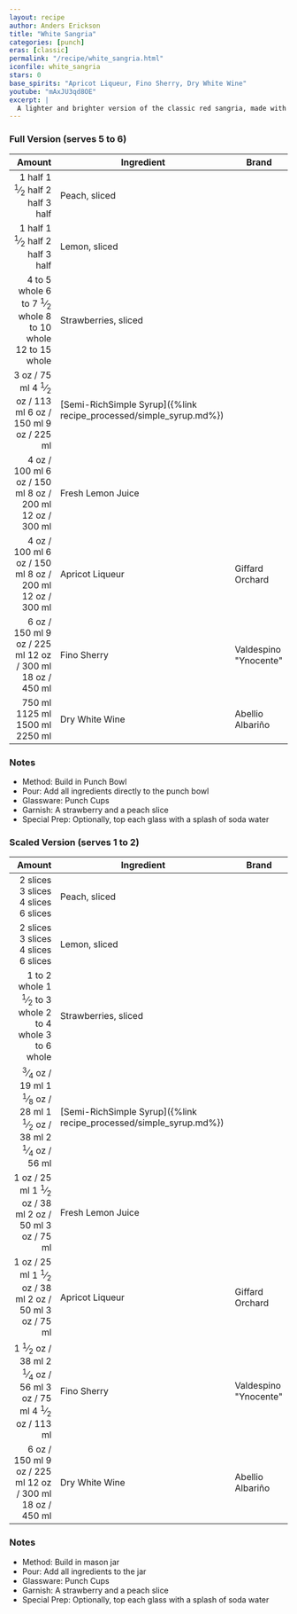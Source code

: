 ```yaml
---
layout: recipe
author: Anders Erickson
title: "White Sangria"
categories: [punch]
eras: [classic]
permalink: "/recipe/white_sangria.html"
iconfile: white_sangria
stars: 0
base_spirits: "Apricot Liqueur, Fino Sherry, Dry White Wine"
youtube: "mAxJU3qd8OE"
excerpt: |
  A lighter and brighter version of the classic red sangria, made with white wine, fresh fruit, and a touch of sweetness.
---
```


<div class="subrecipe" markdown="1">

### Full Version (serves 5 to 6)

|       Amount | Ingredient                                               | Brand                 |
| -----------: | -------------------------------------------------------- | --------------------- |
|       <span class="onex active">1 half </span> <span class="onehalfx">1 <sup>1</sup>&frasl;<sub>2</sub> half </span> <span class="twox">2 half </span> <span class="threex">3 half </span>| Peach, sliced                                            |
|       <span class="onex active">1 half </span> <span class="onehalfx">1 <sup>1</sup>&frasl;<sub>2</sub> half </span> <span class="twox">2 half </span> <span class="threex">3 half </span>| Lemon, sliced                                            |
| <span class="onex active">4 to 5 whole </span> <span class="onehalfx">6 to 7 <sup>1</sup>&frasl;<sub>2</sub> whole </span> <span class="twox">8 to 10 whole </span> <span class="threex">12 to 15 whole </span>| Strawberries, sliced                                     |
|         <span class="onex active">3 oz  / 75 ml</span> <span class="onehalfx">4 <sup>1</sup>&frasl;<sub>2</sub> oz  / 113 ml</span> <span class="twox">6 oz  / 150 ml</span> <span class="threex">9 oz  / 225 ml</span>| [Semi-RichSimple Syrup]({%link recipe_processed/simple_syrup.md%}) |
|         <span class="onex active">4 oz  / 100 ml</span> <span class="onehalfx">6 oz  / 150 ml</span> <span class="twox">8 oz  / 200 ml</span> <span class="threex">12 oz  / 300 ml</span>| Fresh Lemon Juice                                        |
|         <span class="onex active">4 oz  / 100 ml</span> <span class="onehalfx">6 oz  / 150 ml</span> <span class="twox">8 oz  / 200 ml</span> <span class="threex">12 oz  / 300 ml</span>| Apricot Liqueur                                          | Giffard Orchard       |
|         <span class="onex active">6 oz  / 150 ml</span> <span class="onehalfx">9 oz  / 225 ml</span> <span class="twox">12 oz  / 300 ml</span> <span class="threex">18 oz  / 450 ml</span>| Fino Sherry                                              | Valdespino "Ynocente" |
|       <span class="onex active">750 ml </span> <span class="onehalfx">1125 ml </span> <span class="twox">1500 ml </span> <span class="threex">2250 ml </span>| Dry White Wine                                           | Abellio Albariño      |

### Notes

- Method: Build in Punch Bowl
- Pour: Add all ingredients directly to the punch bowl
- Glassware: Punch Cups
- Garnish: A strawberry and a peach slice
- Special Prep: Optionally, top each glass with a splash of soda water

</div>
<div class="subrecipe" markdown="1">

### Scaled Version (serves 1 to 2)

|       Amount | Ingredient                                               | Brand                 |
| -----------: | -------------------------------------------------------- | --------------------- |
|     <span class="onex active">2 slices </span> <span class="onehalfx">3 slices </span> <span class="twox">4 slices </span> <span class="threex">6 slices </span>| Peach, sliced                                            |
|     <span class="onex active">2 slices </span> <span class="onehalfx">3 slices </span> <span class="twox">4 slices </span> <span class="threex">6 slices </span>| Lemon, sliced                                            |
| <span class="onex active">1 to 2 whole </span> <span class="onehalfx">1 <sup>1</sup>&frasl;<sub>2</sub> to 3 whole </span> <span class="twox">2 to 4 whole </span> <span class="threex">3 to 6 whole </span>| Strawberries, sliced                                     |
|      <span class="onex active"> <sup>3</sup>&frasl;<sub>4</sub> oz  / 19 ml</span> <span class="onehalfx">1 <sup>1</sup>&frasl;<sub>8</sub> oz  / 28 ml</span> <span class="twox">1 <sup>1</sup>&frasl;<sub>2</sub> oz  / 38 ml</span> <span class="threex">2 <sup>1</sup>&frasl;<sub>4</sub> oz  / 56 ml</span>| [Semi-RichSimple Syrup]({%link recipe_processed/simple_syrup.md%}) |
|         <span class="onex active">1 oz  / 25 ml</span> <span class="onehalfx">1 <sup>1</sup>&frasl;<sub>2</sub> oz  / 38 ml</span> <span class="twox">2 oz  / 50 ml</span> <span class="threex">3 oz  / 75 ml</span>| Fresh Lemon Juice                                        |
|         <span class="onex active">1 oz  / 25 ml</span> <span class="onehalfx">1 <sup>1</sup>&frasl;<sub>2</sub> oz  / 38 ml</span> <span class="twox">2 oz  / 50 ml</span> <span class="threex">3 oz  / 75 ml</span>| Apricot Liqueur                                          | Giffard Orchard       |
|       <span class="onex active">1 <sup>1</sup>&frasl;<sub>2</sub> oz  / 38 ml</span> <span class="onehalfx">2 <sup>1</sup>&frasl;<sub>4</sub> oz  / 56 ml</span> <span class="twox">3 oz  / 75 ml</span> <span class="threex">4 <sup>1</sup>&frasl;<sub>2</sub> oz  / 113 ml</span>| Fino Sherry                                              | Valdespino "Ynocente" |
|         <span class="onex active">6 oz  / 150 ml</span> <span class="onehalfx">9 oz  / 225 ml</span> <span class="twox">12 oz  / 300 ml</span> <span class="threex">18 oz  / 450 ml</span>| Dry White Wine                                           | Abellio Albariño      |

### Notes

- Method: Build in mason jar
- Pour: Add all ingredients to the jar
- Glassware: Punch Cups
- Garnish: A strawberry and a peach slice
- Special Prep: Optionally, top each glass with a splash of soda water

</div>

    
<script type="application/ld+json">
{
  "@context": "https://schema.org",
  "@type": "Recipe",
  "author": "{{ page.author }}",
  "description": "{{ page.excerpt }}",
  "image": "{% for ingredient in site.data[page.iconfile].images.ingredient limit: 1 %}{{ ingredient.url }}{% endfor %}",
  "recipeIngredient": [
    "        4 oz Apricot Liqueur                                         ",
  "        6 oz Fino Sherry                                             ",
  "      750 ml Dry White Wine                                          ",
  "        1 oz Apricot Liqueur                                         ",
  "      1.5 oz Fino Sherry                                             ",
  "        6 oz Dry White Wine                                          ",
],
  "name": "{{ page.title }}",
  "recipeInstructions": "
- Method: Build in Punch Bowl
- Pour: Add all ingredients directly to the punch bowl
- Glassware: Punch Cups
- Garnish: A strawberry and a peach slice
- Special Prep: Optionally, top each glass with a splash of soda water

</div>
<div class="subrecipe" markdown="1">

### Scaled Version (serves 1 to 2)

|       Amount | Ingredient                                               | Brand                 |
| -----------: | -------------------------------------------------------- | --------------------- |
|     2 slices | Peach, sliced                                            |
|     2 slices | Lemon, sliced                                            |
| 1 to 2 whole | Strawberries, sliced                                     |
|      0.75 oz | [Semi-RichSimple Syrup]({%link recipe_processed/simple_syrup.md%}) |
|         1 oz | Fresh Lemon Juice                                        |
|         1 oz | Apricot Liqueur                                          | Giffard Orchard       |
|       1.5 oz | Fino Sherry                                              | Valdespino "Ynocente" |
|         6 oz | Dry White Wine                                           | Abellio Albariño      |

### Notes

- Method: Build in mason jar
- Pour: Add all ingredients to the jar
- Glassware: Punch Cups
- Garnish: A strawberry and a peach slice
- Special Prep: Optionally, top each glass with a splash of soda water

</div>
",
  "recipeYield": "1 cocktail",
}
</script>

    